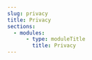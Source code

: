 ```yaml
---
slug: privacy
title: Privacy
sections:
  - modules:
      - type: moduleTitle
        title: Privacy
---
```

